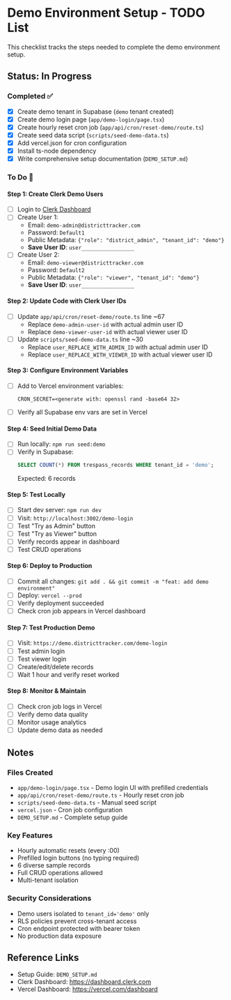 # Demo Environment Setup - TODO List

This checklist tracks the steps needed to complete the demo environment setup.

## Status: In Progress

### Completed ✅
- [x] Create demo tenant in Supabase (`demo` tenant created)
- [x] Create demo login page (`app/demo-login/page.tsx`)
- [x] Create hourly reset cron job (`app/api/cron/reset-demo/route.ts`)
- [x] Create seed data script (`scripts/seed-demo-data.ts`)
- [x] Add vercel.json for cron configuration
- [x] Install ts-node dependency
- [x] Write comprehensive setup documentation (`DEMO_SETUP.md`)

### To Do 🔲

#### Step 1: Create Clerk Demo Users
- [ ] Login to [Clerk Dashboard](https://dashboard.clerk.com)
- [ ] Create User 1:
  - Email: `demo-admin@districttracker.com`
  - Password: `Default1`
  - Public Metadata: `{"role": "district_admin", "tenant_id": "demo"}`
  - **Save User ID**: `user_________________`
- [ ] Create User 2:
  - Email: `demo-viewer@districttracker.com`
  - Password: `Default2`
  - Public Metadata: `{"role": "viewer", "tenant_id": "demo"}`
  - **Save User ID**: `user_________________`

#### Step 2: Update Code with Clerk User IDs
- [ ] Update `app/api/cron/reset-demo/route.ts` line ~67
  - Replace `demo-admin-user-id` with actual admin user ID
  - Replace `demo-viewer-user-id` with actual viewer user ID
- [ ] Update `scripts/seed-demo-data.ts` line ~30
  - Replace `user_REPLACE_WITH_ADMIN_ID` with actual admin user ID
  - Replace `user_REPLACE_WITH_VIEWER_ID` with actual viewer user ID

#### Step 3: Configure Environment Variables
- [ ] Add to Vercel environment variables:
  ```
  CRON_SECRET=<generate with: openssl rand -base64 32>
  ```
- [ ] Verify all Supabase env vars are set in Vercel

#### Step 4: Seed Initial Demo Data
- [ ] Run locally: `npm run seed:demo`
- [ ] Verify in Supabase:
  ```sql
  SELECT COUNT(*) FROM trespass_records WHERE tenant_id = 'demo';
  ```
  Expected: 6 records

#### Step 5: Test Locally
- [ ] Start dev server: `npm run dev`
- [ ] Visit: `http://localhost:3002/demo-login`
- [ ] Test "Try as Admin" button
- [ ] Test "Try as Viewer" button
- [ ] Verify records appear in dashboard
- [ ] Test CRUD operations

#### Step 6: Deploy to Production
- [ ] Commit all changes: `git add . && git commit -m "feat: add demo environment"`
- [ ] Deploy: `vercel --prod`
- [ ] Verify deployment succeeded
- [ ] Check cron job appears in Vercel dashboard

#### Step 7: Test Production Demo
- [ ] Visit: `https://demo.districttracker.com/demo-login`
- [ ] Test admin login
- [ ] Test viewer login
- [ ] Create/edit/delete records
- [ ] Wait 1 hour and verify reset worked

#### Step 8: Monitor & Maintain
- [ ] Check cron job logs in Vercel
- [ ] Verify demo data quality
- [ ] Monitor usage analytics
- [ ] Update demo data as needed

## Notes

### Files Created
- `app/demo-login/page.tsx` - Demo login UI with prefilled credentials
- `app/api/cron/reset-demo/route.ts` - Hourly reset cron job
- `scripts/seed-demo-data.ts` - Manual seed script
- `vercel.json` - Cron job configuration
- `DEMO_SETUP.md` - Complete setup guide

### Key Features
- Hourly automatic resets (every :00)
- Prefilled login buttons (no typing required)
- 6 diverse sample records
- Full CRUD operations allowed
- Multi-tenant isolation

### Security Considerations
- Demo users isolated to `tenant_id='demo'` only
- RLS policies prevent cross-tenant access
- Cron endpoint protected with bearer token
- No production data exposure

## Reference Links
- Setup Guide: `DEMO_SETUP.md`
- Clerk Dashboard: https://dashboard.clerk.com
- Vercel Dashboard: https://vercel.com/dashboard
